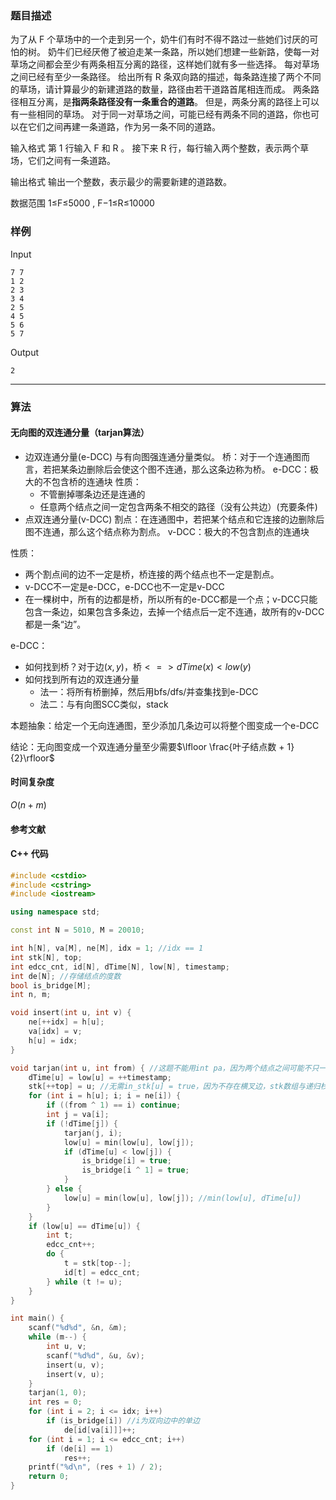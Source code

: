 ### 题目描述

为了从  F  个草场中的一个走到另一个，奶牛们有时不得不路过一些她们讨厌的可怕的树。
奶牛们已经厌倦了被迫走某一条路，所以她们想建一些新路，使每一对草场之间都会至少有两条相互分离的路径，这样她们就有多一些选择。
每对草场之间已经有至少一条路径。
给出所有  R  条双向路的描述，每条路连接了两个不同的草场，请计算最少的新建道路的数量，路径由若干道路首尾相连而成。
两条路径相互分离，是**指两条路径没有一条重合的道路**。
但是，两条分离的路径上可以有一些相同的草场。
对于同一对草场之间，可能已经有两条不同的道路，你也可以在它们之间再建一条道路，作为另一条不同的道路。

输入格式
第  1  行输入  F  和  R 。
接下来  R  行，每行输入两个整数，表示两个草场，它们之间有一条道路。

输出格式
输出一个整数，表示最少的需要新建的道路数。

数据范围
1≤F≤5000 ,
F−1≤R≤10000

### 样例

Input

```
7 7
1 2
2 3
3 4
2 5
4 5
5 6
5 7
```

Output

```
2
```

----------

### 算法
#### 无向图的双连通分量（tarjan算法）

- 边双连通分量(e-DCC)
	与有向图强连通分量类似。
	桥：对于一个连通图而言，若把某条边删除后会使这个图不连通，那么这条边称为桥。
	e-DCC：极大的不包含桥的连通块
	性质：
	- 不管删掉哪条边还是连通的
	- 任意两个结点之间一定包含两条不相交的路径（没有公共边）(充要条件)
- 点双连通分量(v-DCC)
	割点：在连通图中，若把某个结点和它连接的边删除后图不连通，那么这个结点称为割点。
	v-DCC：极大的不包含割点的连通块

性质：
- 两个割点间的边不一定是桥，桥连接的两个结点也不一定是割点。
- v-DCC不一定是e-DCC，e-DCC也不一定是v-DCC
- 在一棵树中，所有的边都是桥，所以所有的e-DCC都是一个点；v-DCC只能包含一条边，如果包含多条边，去掉一个结点后一定不连通，故所有的v-DCC都是一条“边”。

e-DCC：
- 如何找到桥？对于边$(x, y)$，桥$<=>dTime(x) < low(y)$
- 如何找到所有边的双连通分量
  - 法一：将所有桥删掉，然后用bfs/dfs/并查集找到e-DCC
  - 法二：与有向图SCC类似，stack

本题抽象：给定一个无向连通图，至少添加几条边可以将整个图变成一个e-DCC

结论：无向图变成一个双连通分量至少需要$\lfloor \frac{叶子结点数 + 1}{2}\rfloor$

#### 时间复杂度

$O(n + m)$

#### 参考文献

#### C++ 代码

``` cpp
#include <cstdio>
#include <cstring>
#include <iostream>

using namespace std;

const int N = 5010, M = 20010;

int h[N], va[M], ne[M], idx = 1; //idx == 1
int stk[N], top;
int edcc_cnt, id[N], dTime[N], low[N], timestamp;
int de[N]; //存储结点的度数
bool is_bridge[M];
int n, m;

void insert(int u, int v) {
    ne[++idx] = h[u];
    va[idx] = v;
    h[u] = idx;
}

void tarjan(int u, int from) { //这题不能用int pa，因为两个结点之间可能不只一条边
    dTime[u] = low[u] = ++timestamp;
    stk[++top] = u; //无需in_stk[u] = true，因为不存在横叉边，stk数组与递归栈对应
    for (int i = h[u]; i; i = ne[i]) {
        if ((from ^ 1) == i) continue;
        int j = va[i];
        if (!dTime[j]) {
            tarjan(j, i);
            low[u] = min(low[u], low[j]);
            if (dTime[u] < low[j]) {
                is_bridge[i] = true;
                is_bridge[i ^ 1] = true;
            }
        } else {
            low[u] = min(low[u], low[j]); //min(low[u], dTime[u])
        }
    }
    if (low[u] == dTime[u]) {
        int t;
        edcc_cnt++;
        do {
            t = stk[top--];
            id[t] = edcc_cnt;
        } while (t != u);
    }
}

int main() {
    scanf("%d%d", &n, &m);
    while (m--) {
        int u, v;
        scanf("%d%d", &u, &v);
        insert(u, v);
        insert(v, u);
    }
    tarjan(1, 0);
    int res = 0;
    for (int i = 2; i <= idx; i++)
        if (is_bridge[i]) //i为双向边中的单边
            de[id[va[i]]]++;
    for (int i = 1; i <= edcc_cnt; i++)
        if (de[i] == 1)
            res++;
    printf("%d\n", (res + 1) / 2);
    return 0;
}
```